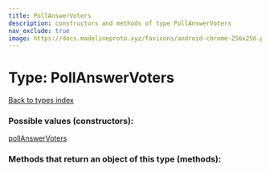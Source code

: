 ```yaml
---
title: PollAnswerVoters
description: constructors and methods of type PollAnswerVoters
nav_exclude: true
image: https://docs.madelineproto.xyz/favicons/android-chrome-256x256.png
---
```

# Type: PollAnswerVoters
[Back to types index](index.html)



### Possible values (constructors):

[pollAnswerVoters](/API_docs/constructors/pollAnswerVoters.html)  



### Methods that return an object of this type (methods):



